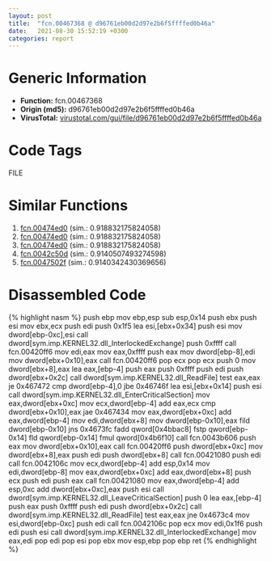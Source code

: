 ```yaml
---
layout: post
title:  "fcn.00467368 @ d96761eb00d2d97e2b6f5ffffed0b46a"
date:   2021-08-30 15:52:19 +0300
categories: report
---
```


# Generic Information
- **Function:** fcn.00467368
- **Origin (md5):** d96761eb00d2d97e2b6f5ffffed0b46a
- **VirusTotal:** [virustotal.com/gui/file/d96761eb00d2d97e2b6f5ffffed0b46a][virustotal_ref]

# Code Tags
<span class="tag" id="FILE">FILE</span>


# Similar Functions

1. [fcn.00474ed0][similar_1_ref] (sim.: 0.918832175824058)
2. [fcn.00474ed0][similar_2_ref] (sim.: 0.918832175824058)
3. [fcn.00474ed0][similar_3_ref] (sim.: 0.918832175824058)
4. [fcn.0042c50d][similar_4_ref] (sim.: 0.9140507493274598)
5. [fcn.0047502f][similar_5_ref] (sim.: 0.9140342430369656)


# Disassembled Code

{% highlight nasm %}
push ebp
mov ebp,esp
sub esp,0x14
push ebx
push esi
mov ebx,ecx
push edi
push 0x1f5
lea esi,[ebx+0x34]
push esi
mov dword[ebp-0xc],esi
call dword[sym.imp.KERNEL32.dll_InterlockedExchange]
push 0xffff
call fcn.00420ff6
mov edi,eax
mov eax,0xffff
push eax
mov dword[ebp-8],edi
mov dword[ebx+0x10],eax
call fcn.00420ff6
pop ecx
pop ecx
push 0
mov dword[ebx+8],eax
lea eax,[ebp-4]
push eax
push 0xffff
push edi
push dword[ebx+0x2c]
call dword[sym.imp.KERNEL32.dll_ReadFile]
test eax,eax
je 0x467472
cmp dword[ebp-4],0
jbe 0x46746f
lea esi,[ebx+0x14]
push esi
call dword[sym.imp.KERNEL32.dll_EnterCriticalSection]
mov eax,dword[ebx+0xc]
mov ecx,dword[ebp-4]
add eax,ecx
cmp dword[ebx+0x10],eax
jae 0x467434
mov eax,dword[ebx+0xc]
add eax,dword[ebp-4]
mov edi,dword[ebx+8]
mov dword[ebp-0x10],eax
fild dword[ebp-0x10]
jns 0x4673fc
fadd qword[0x4bbac8]
fstp qword[ebp-0x14]
fld qword[ebp-0x14]
fmul qword[0x4b6f10]
call fcn.0043b606
push eax
mov dword[ebx+0x10],eax
call fcn.00420ff6
push dword[ebx+0xc]
mov dword[ebx+8],eax
push edi
push dword[ebx+8]
call fcn.00421080
push edi
call fcn.0042106c
mov ecx,dword[ebp-4]
add esp,0x14
mov edi,dword[ebp-8]
mov eax,dword[ebx+0xc]
add eax,dword[ebx+8]
push ecx
push edi
push eax
call fcn.00421080
mov eax,dword[ebp-4]
add esp,0xc
add dword[ebx+0xc],eax
push esi
call dword[sym.imp.KERNEL32.dll_LeaveCriticalSection]
push 0
lea eax,[ebp-4]
push eax
push 0xffff
push edi
push dword[ebx+0x2c]
call dword[sym.imp.KERNEL32.dll_ReadFile]
test eax,eax
jne 0x4673c4
mov esi,dword[ebp-0xc]
push edi
call fcn.0042106c
pop ecx
mov edi,0x1f6
push edi
push esi
call dword[sym.imp.KERNEL32.dll_InterlockedExchange]
mov eax,edi
pop edi
pop esi
pop ebx
mov esp,ebp
pop ebp
ret 
{% endhighlight %}


[similar_1_ref]: /report/fcn.00474ed0@912f1d013a0d6151bc7a7cef6da1b2a0
[similar_2_ref]: /report/fcn.00474ed0@152885a790b99953ce23874f0947b7bd
[similar_3_ref]: /report/fcn.00474ed0@fb9b7d22bc1c143ac66b0575cbdd088d
[similar_4_ref]: /report/fcn.0042c50d@9c2b894b84f59672d8be2e984066f76f
[similar_5_ref]: /report/fcn.0047502f@fb9b7d22bc1c143ac66b0575cbdd088d
[virustotal_ref]: https://www.virustotal.com/gui/file/d96761eb00d2d97e2b6f5ffffed0b46a